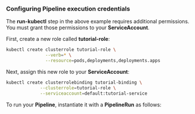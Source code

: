 ### Configuring Pipeline execution credentials

The **run-kubectl** step in the above example requires additional permissions. You must grant those
permissions to your **ServiceAccount**.

First, create a new role called **tutorial-role**:

```bash
kubectl create clusterrole tutorial-role \
               --verb=* \
               --resource=pods,deployments,deployments.apps
```

Next, assign this new role to your **ServiceAccount**:

```bash
kubectl create clusterrolebinding tutorial-binding \
             --clusterrole=tutorial-role \
             --serviceaccount=default:tutorial-service
```

To run your **Pipeline**, instantiate it with a **PipelineRun** as follows: